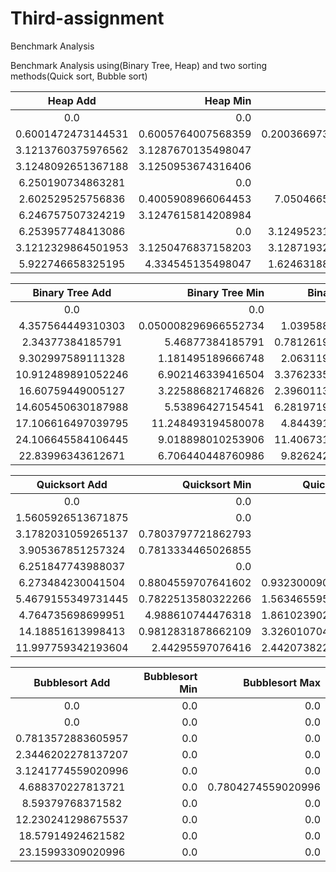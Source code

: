 # Third-assignment
Benchmark Analysis

Benchmark Analysis using(Binary Tree, Heap) and two sorting methods(Quick sort, Bubble sort)


|Heap Add|	Heap Min|	Heap Min|
|:----:|----:|----:|
|0.0|	0.0| 0.0|
|0.6001472473144531| 0.6005764007568359| 0.20036697387695312|
|3.1213760375976562| 3.1287670135498047| 0.0|
|3.1248092651367188| 3.1250953674316406| 0.0|
|6.250190734863281|	0.0| 0.0|
|2.602529525756836|	0.4005908966064453| 7.050466537475586|
|6.246757507324219|	3.1247615814208984|	0.0|
|6.253957748413086|	0.0| 3.1249523162841797|
|3.1212329864501953| 3.1250476837158203| 3.1287193298339844|
|5.922746658325195|	4.334545135498047| 1.6246318817138672|

|Binary Tree Add| Binary Tree Min| Binary Tree Max|
|:--------:|---------:|----------:|
|0.0|	0.0| 0.0|
|4.357564449310303|	0.050008296966552734|	1.039588451385498|
|2.34377384185791| 5.46877384185791| 0.7812619209289551|
|9.302997589111328|	1.181495189666748| 2.063119411468506|
|10.912489891052246| 6.902146339416504|	3.3762335777282715|
|16.60759449005127|	3.225886821746826| 2.3960113525390625|
|14.605450630187988| 5.53896427154541| 6.2819719314575195|
|17.106616497039795| 11.248493194580078| 4.844391345977783|
|24.106645584106445| 9.018898010253906| 11.406731605529785|
|22.83996343612671|	6.706440448760986| 9.826242923736572|



|Quicksort Add| Quicksort Min| Quicksort Max|
|:--------:|---------:|----------:|
|0.0|	0.0| 0.0|
|1.5605926513671875| 0.0|	0.0|
|3.1782031059265137| 0.7803797721862793|	0.0|
|3.905367851257324|	0.7813334465026855|	0.0|
|6.251847743988037|	0.0| 0.0|
|6.273484230041504|	0.8804559707641602|	0.9323000907897949|
|5.4679155349731445| 0.7822513580322266| 1.5634655952453613|
|4.764735698699951|	4.988610744476318| 1.8610239028930664|
|14.18851613998413|	0.9812831878662109|	3.3260107040405273|
|11.997759342193604| 2.44295597076416| 2.4420738220214844|

|Bubblesort Add|	Bubblesort Min|	Bubblesort Max|
|:--------:|---------:|----------:|
|0.0|	0.0| 0.0|
|0.0|	0.0| 0.0|
|0.7813572883605957| 0.0| 0.0|
|2.3446202278137207| 0.0| 0.0|
|3.1241774559020996| 0.0|	0.0|
|4.688370227813721|	0.0| 0.7804274559020996|
|8.59379768371582| 0.0| 0.0|
|12.230241298675537| 0.0| 0.0|
|18.57914924621582|	0.0| 0.0|
|23.15993309020996|	0.0| 0.0|


